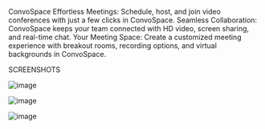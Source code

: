 ConvoSpace
Effortless Meetings: Schedule, host, and join video conferences with just a few clicks in ConvoSpace.
Seamless Collaboration: ConvoSpace keeps your team connected with HD video, screen sharing, and real-time chat.
Your Meeting Space: Create a customized meeting experience with breakout rooms, recording options, and virtual backgrounds in ConvoSpace.

SCREENSHOTS

![image](https://github.com/hp-77/ConvoSpace/assets/149194659/d7c4c58a-e776-4acf-8b2a-fc2ebef16159)

![image](https://github.com/hp-77/ConvoSpace/assets/149194659/98ed4750-4716-4832-ad50-1b28eaadd59f)

![image](https://github.com/hp-77/ConvoSpace/assets/149194659/df0d13f3-8a9b-4fa2-af37-03ddeafe6f9f)




